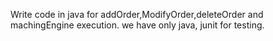 Write  code in java for addOrder,ModifyOrder,deleteOrder and machingEngine execution.
we have only java, junit for testing.
